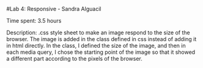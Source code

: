 #Lab 4: Responsive - Sandra Alguacil

Time spent:  3.5 hours

Description: .css style sheet to make an image respond to the size of the browser. The image is added in the class defined in css instead of adding it in html directly. In the class, I defined the size of the image, and then in each media query, I chose the starting point of the image so that it showed a different part according to the pixels of the browser.